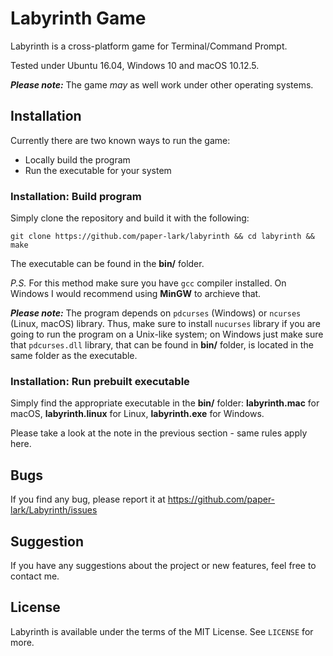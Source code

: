 # Labyrinth Game

Labyrinth is a cross-platform game for Terminal/Command Prompt.

Tested under Ubuntu 16.04, Windows 10 and macOS 10.12.5.

*__Please note:__* The game *may* as well work under other operating systems.


## Installation

Currently there are two known ways to run the game:

* Locally build the program
* Run the executable for your system

### Installation: Build program
Simply clone the repository and build it with the following:

    git clone https://github.com/paper-lark/labyrinth && cd labyrinth && make
    
The executable can be found in the **bin/** folder.

*P.S.* For this method make sure you have ```gcc``` compiler installed. On Windows I would recommend using **MinGW** to archieve that.

*__Please note:__* The program depends on ```pdcurses``` (Windows) or ```ncurses``` (Linux, macOS) library. 
Thus, make sure to install ```nucurses``` library if you are going to run the program on a Unix-like system;
on Windows just make sure that ```pdcurses.dll``` library, that can be found in **bin/** folder, is located in the same folder as the executable.

### Installation: Run prebuilt executable
Simply find the appropriate executable in the **bin/** folder: **labyrinth.mac** for macOS, 
                                                               **labyrinth.linux** for Linux,
                                                               **labyrinth.exe** for Windows.
                                                                 
Please take a look at the note in the previous section - same rules apply here.

## Bugs
If you find any bug, please report it at https://github.com/paper-lark/Labyrinth/issues

## Suggestion
If you have any suggestions about the project or new features, feel free to contact me.

## License
Labyrinth is available under the terms of the MIT License. See ```LICENSE``` for more.
